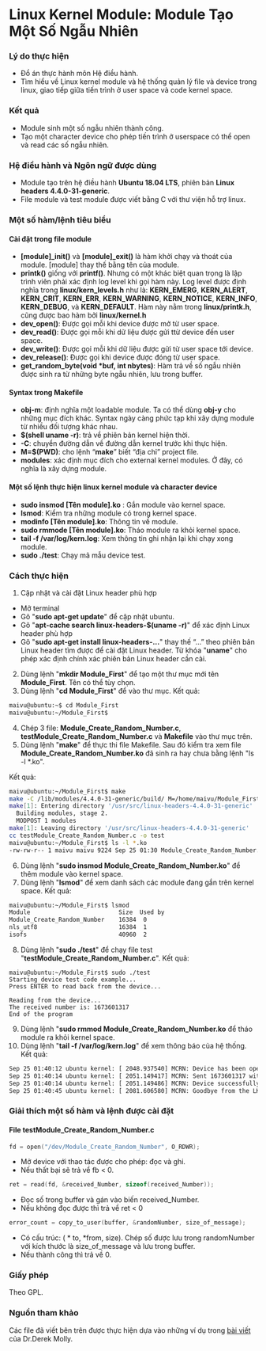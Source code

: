 # Linux Kernel Module: Module Tạo Một Số Ngẫu Nhiên

### Lý do thực hiện
- Đồ án thực hành môn Hệ điều hành.
- Tìm hiểu về Linux kernel module và hệ thống quản lý file và device trong  linux, giao tiếp giữa tiến trình ở user space và code kernel space.
### Kết quả
- Module sinh một số ngẫu nhiên thành công.
- Tạo một character device cho phép tiến trình ở userspace có thể open và read các số ngẫu nhiên.
### Hệ điều hành và Ngôn ngữ được dùng
- Module tạo trên hệ điều hành **Ubuntu 18.04 LTS**, phiên bản **Linux headers 4.4.0-31-generic**.
- File module và test module được viết bằng C với thư viện hỗ trợ linux.
### Một số hàm/lệnh tiêu biểu
#### Cài đặt trong file module
-    **[module]_init()** và **[module]_exit()** là hàm khởi chạy và thoát của module. [module] thay thế bằng tên của module.
-    **printk()** giống với **printf()**. Nhưng có một khác biệt quan trọng là lập trình viên phải xác định log level khi gọi hàm này. Log level được định nghĩa trong **linux/kern_levels.h** như là: **KERN_EMERG**, **KERN_ALERT**, **KERN_CRIT**, **KERN_ERR**, **KERN_WARNING**, **KERN_NOTICE**, **KERN_INFO**, **KERN_DEBUG**, và **KERN_DEFAULT**. Hàm này nằm trong **linux/printk.h**, cũng được bao hàm bởi **linux/kernel.h**
-    **dev_open()**: Được gọi mỗi khi device được mở từ user space.
-    **dev_read()**: Được gọi mỗi khi dữ liệu được gửi ttừ device đến user space.
-    **dev_write()**: Được gọi mỗi khi dữ liệu được gửi từ user space tới device.
-    **dev_release()**: Được gọi khi device được đóng từ user space.
-    **get_random_byte(void *buf, int nbytes)**: Hàm trả về số ngẫu nhiên được sinh ra từ những byte ngẫu nhiên, lưu trong buffer.
#### Syntax trong Makefile
-    **obj-m**: định nghĩa một loadable module. Ta có thể dùng **obj-y** cho những mục đích khác. Syntax ngày càng phức tạp khi xây dựng module từ nhiều đối tượng khác nhau.
-    **$(shell uname -r)**: trả về phiên bản kernel hiện thời.
-    **-C**: chuyển đường dẫn về đường dẫn kernel trước khi thực hiện.
-    **M=$(PWD)**: cho lệnh “**make**” biết “địa chỉ” project file.
-    **modules**: xác định mục đích cho external kernel modules. Ở đây, có nghĩa là xây dựng module.
#### Một số lệnh thực hiện linux kernel module và character device
- **sudo insmod [Tên module].ko** : Gắn module vào kernel space.
- **lsmod**: Kiểm tra những module có trong kernel space.
- **modinfo [Tên module].ko**: Thông tin về module.
- **sudo rmmode [Tên module].ko**: Tháo module ra khỏi kernel space.
- **tail -f /var/log/kern.log**: Xem thông tin ghi nhận lại khi chạy xong module. 
- **sudo ./test**: Chạy mã mẫu device test.
### Cách thực hiện 
1. Cập nhật và cài đặt Linux header phù hợp
* Mở terminal
* Gõ "**sudo apt-get update**" để cập nhật ubuntu.
* Gõ "**apt-cache search linux-headers-$(uname -r)**" để xác định Linux header phù hợp
* Gõ "**sudo apt-get install linux-headers-…**" thay thế “…” theo phiên bản Linux header tìm được để cài đặt Linux header.
Từ khóa "**uname**" cho phép xác định chính xác phiên bản Linux header cần cài.
2. Dùng lệnh "**mkdir Module_First**" để tạo một thư mục mới tên **Module_First**. Tên có thể tùy chọn.
3. Dùng lệnh "**cd Module_First**" để vào thư mục.
Kết quả:
```sh
maivu@ubuntu:~$ cd Module_First
maivu@ubuntu:~/Module_First$
```
4. Chép 3 file: **Module_Create_Random_Number.c**, **testModule_Create_Random_Number.c** và **Makefile** vào thư mục trên.
5. Dùng lệnh "**make**" để thực thi file Makefile. Sau đó kiểm tra xem file **Module_Create_Random_Number.ko** đã sinh ra hay chưa bằng lệnh "ls -l *.ko".

Kết quả:
```bash
maivu@ubuntu:~/Module_First$ make
make -C /lib/modules/4.4.0-31-generic/build/ M=/home/maivu/Module_First modules
make[1]: Entering directory '/usr/src/linux-headers-4.4.0-31-generic'
  Building modules, stage 2.
  MODPOST 1 modules
make[1]: Leaving directory '/usr/src/linux-headers-4.4.0-31-generic'
cc testModule_Create_Random_Number.c -o test
maivu@ubuntu:~/Module_First$ ls -l *.ko
-rw-rw-r-- 1 maivu maivu 9224 Sep 25 01:30 Module_Create_Random_Number.ko
```
6. Dùng lệnh "**sudo insmod Module_Create_Random_Number.ko**" để thêm module vào kernel space.
7. Dùng lệnh "**lsmod**" để xem danh sách các module đang gắn trên kernel space.
Kết quả:
```zsh
maivu@ubuntu:~/Module_First$ lsmod
Module                         Size  Used by
Module_Create_Random_Number    16384  0
nls_utf8                       16384  1
isofs                          40960  2
```
8. Dùng lệnh "**sudo ./test**" để chạy file test "**testModule_Create_Random_Number.c**".
Kết quả:
```shell
maivu@ubuntu:~/Module_First$ sudo ./test
Starting device test code example...
Press ENTER to read back from the device...

Reading from the device...
The received number is: 1673601317
End of the program
```
9. Dùng lệnh "**sudo rmmod Module_Create_Random_Number.ko** để tháo module ra khỏi kernel space.
10. Dùng lệnh "**tail -f /var/log/kern.log**" để xem thông báo của hệ thống.
Kết quả:
```sh
Sep 25 01:40:12 ubuntu kernel: [ 2048.937540] MCRN: Device has been opened 1 time(s)
Sep 25 01:40:14 ubuntu kernel: [ 2051.149417] MCRN: Sent 1673601317 with 4 byte(s) to the user
Sep 25 01:40:14 ubuntu kernel: [ 2051.149486] MCRN: Device successfully closed
Sep 25 01:40:45 ubuntu kernel: [ 2081.606580] MCRN: Goodbye from the LKM!
```
### Giải thích một số hàm và lệnh được cài đặt
#### File testModule_Create_Random_Number.c
```c++ 
fd = open("/dev/Module_Create_Random_Number", O_RDWR); 
```
- Mở device với thao tác được cho phép: đọc và ghi.
- Nếu thất bại sẽ trả về fb < 0.

```c++
ret = read(fd, &received_Number, sizeof(received_Number));
```
- Đọc số trong buffer và gán vào biến received_Number.
- Nếu không đọc được thì trả về ret < 0

```c++
error_count = copy_to_user(buffer, &randomNumber, size_of_message);
```
- Có cấu trúc: ( * to, *from, size). Chép số được lưu trong randomNumber với kích thước là size_of_message và lưu trong buffer.
- Nếu thành công thì trả về 0.

### Giấy phép
Theo GPL.
### Nguồn tham khảo
Các file đã viết bên trên được thực hiện dựa vào những ví dụ trong [bài viết](http://derekmolloy.ie/writing-a-linux-kernel-module-part-2-a-character-device/) của  Dr.Derek Molly.
